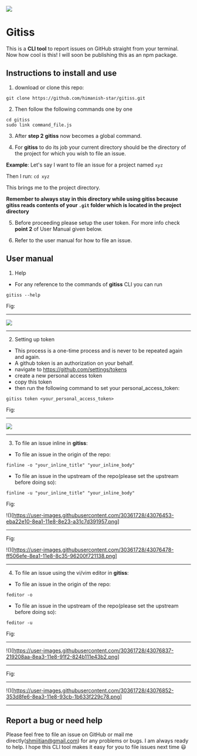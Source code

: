 ![](https://user-images.githubusercontent.com/30361728/43074460-fc80987c-8e9a-11e8-88fd-78167e212257.png)

# Gitiss
This is a **CLI tool** to report issues on GitHub straight from your terminal. Now how cool is this! I will soon be publishing this as 
an npm package.

## Instructions to install and use

1. download or clone this repo:
```Terminal
git clone https://github.com/himanish-star/gitiss.git
```

2. Then follow the following commands one by one
```Terminal
cd gitiss
sudo link command_file.js
```

3. After **step 2** **gitiss** now becomes a global command.

4. For **gitiss** to do its job your current directory should be the directory of the project for which you wish to 
file an issue.

**Example**:
Let's say I want to file an issue for a project named `xyz`

Then I run:
`cd xyz`

This brings me to the project directory.

**Remember to always stay in this directory while using gitiss because gitiss reads contents
of your `.git` folder which is located in the project directory**

5. Before proceeding please setup the user token. For more info check **point 2** of User Manual given below.

6. Refer to the user manual for how to file an issue.

## User manual
1. Help
 - For any reference to the commands of **gitiss** CLI you can run
 ```Terminal
 gitiss --help
 ```
 Fig:
 ____________________________________
 
 ![](https://user-images.githubusercontent.com/30361728/43076400-c1ddeb78-8ea1-11e8-828f-5990f456db80.png)
 _______________________
2. Setting up token
 - This process is a one-time process and is never to be repeated again and again. 
 - A github token is an authorization on your 
 behalf.
 - navigate to https://github.com/settings/tokens
 - create a new personal access token
 - copy this token
 - then run the following command to set your personal_access_token:
 ```Terminal
 gitiss token <your_personal_access_token>
 ```
 Fig:
 ___________________________________
 
 ![](https://user-images.githubusercontent.com/30361728/43077092-0759efba-8ea4-11e8-97f7-6fde246b712a.png)
 __________________________
3. To file an issue inline in **gitiss**:
 - To file an issue in the origin of the repo:
 ```Terminal
 finline -o "your_inline_title" "your_inline_body"
 ```
 - To file an issue in the upstream of the repo(please set the upstream before doing so):
 ```Terminal
 finline -u "your_inline_title" "your_inline_body"
 ```
 Fig:
 
 !()[https://user-images.githubusercontent.com/30361728/43076453-eba22e10-8ea1-11e8-8e23-a31c7d391957.png]
 ________________________
 Fig:

 !()[https://user-images.githubusercontent.com/30361728/43076478-ff506efe-8ea1-11e8-8c35-96200f721138.png]
 ____________________________________
4. To file an issue using the vi/vim editor in **gitiss**:
 - To file an issue in the origin of the repo:
 ```Terminal
 feditor -o 
 ```
 - To file an issue in the upstream of the repo(please set the upstream before doing so):
 ```Terminal
 feditor -u 
 ```
 Fig:
 _______________________________________
 !()[https://user-images.githubusercontent.com/30361728/43076837-219208aa-8ea3-11e8-91f2-824b111e43b2.png]
 _____________________________________
 Fig:
 _______________________________________________________
 !()[https://user-images.githubusercontent.com/30361728/43076852-353d8fe6-8ea3-11e8-93cb-1b633f229c78.png]
 ________________________________
## Report a bug or need help

Please feel free to file an issue on GitHub or mail me directly(shmiitian@gmail.com) for any problems or bugs. I am always ready to help.
I hope this CLI tool makes it easy for you to file issues next time :smiley:

